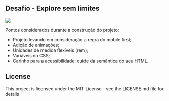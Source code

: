 ## Desafio - Explore sem limites

<img src="./assets/cover.svg">

Pontos considerados durante a construção do projeto:

- Projeto levando em consideração a regra do mobile first;
- Adição de animações;
- Unidades de medida flexíveis (rem);
- Variáveis no CSS;
- Carinho para a acessibilidade: cuide da semântica do seu HTML.

## License

This project is licensed under the MIT License - see the LICENSE.md file for details

